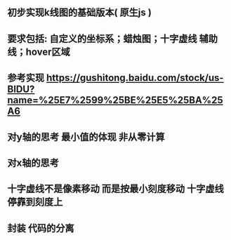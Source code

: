## 初步实现k线图的基础版本( 原生js )
## 要求包括: 自定义的坐标系；蜡烛图；十字虚线 辅助线；hover区域
## 参考实现 https://gushitong.baidu.com/stock/us-BIDU?name=%25E7%2599%25BE%25E5%25BA%25A6

## 对y轴的思考 最小值的体现 非从零计算 
## 对x轴的思考
## 十字虚线不是像素移动 而是按最小刻度移动 十字虚线停靠到刻度上
## 封装 代码的分离